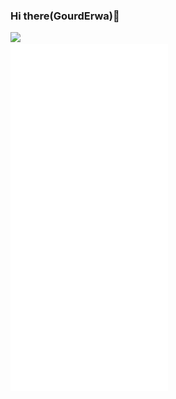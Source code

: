 ### Hi there(GourdErwa)👋

<div align="left"> 

  <img height="137px" src="https://github-readme-stats.vercel.app/api?username=GourdErwa&hide_title=true&hide_border=true&show_icons=trueline_height=21&text_color=000&icon_color=000&bg_color=0,ea6161,ffc64d,fffc4d,52fa5a&theme=graywhite" /> 
</div>

<div align="left">
  <img src="/github-metrics.svg" alt="Metrics" width="50%">
</div>
